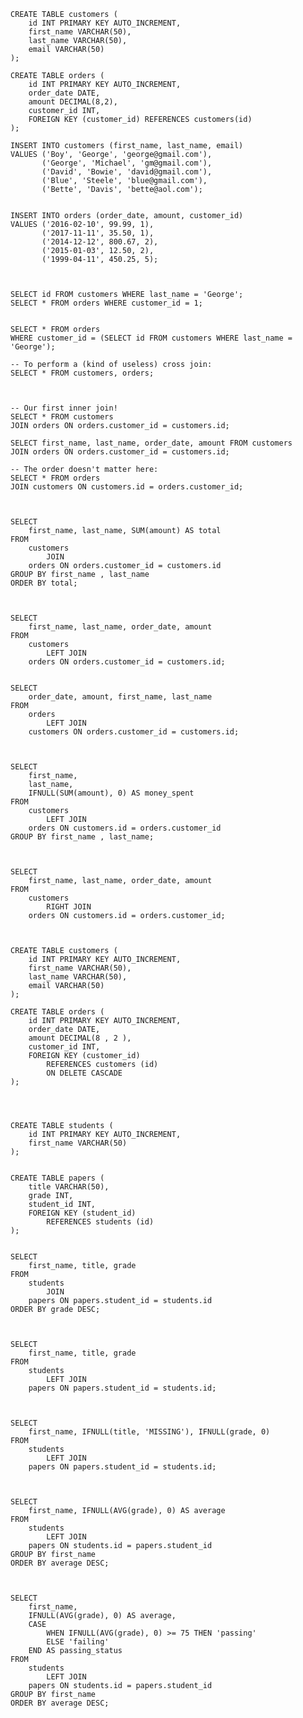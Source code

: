     CREATE TABLE customers (
        id INT PRIMARY KEY AUTO_INCREMENT,
        first_name VARCHAR(50),
        last_name VARCHAR(50),
        email VARCHAR(50)
    );
     
    CREATE TABLE orders (
        id INT PRIMARY KEY AUTO_INCREMENT,
        order_date DATE,
        amount DECIMAL(8,2),
        customer_id INT,
        FOREIGN KEY (customer_id) REFERENCES customers(id)
    );
     
    INSERT INTO customers (first_name, last_name, email) 
    VALUES ('Boy', 'George', 'george@gmail.com'),
           ('George', 'Michael', 'gm@gmail.com'),
           ('David', 'Bowie', 'david@gmail.com'),
           ('Blue', 'Steele', 'blue@gmail.com'),
           ('Bette', 'Davis', 'bette@aol.com');
           
           
    INSERT INTO orders (order_date, amount, customer_id)
    VALUES ('2016-02-10', 99.99, 1),
           ('2017-11-11', 35.50, 1),
           ('2014-12-12', 800.67, 2),
           ('2015-01-03', 12.50, 2),
           ('1999-04-11', 450.25, 5);



    SELECT id FROM customers WHERE last_name = 'George';
    SELECT * FROM orders WHERE customer_id = 1;
     
     
    SELECT * FROM orders 
    WHERE customer_id = (SELECT id FROM customers WHERE last_name = 'George');
     
    -- To perform a (kind of useless) cross join:
    SELECT * FROM customers, orders;



    -- Our first inner join!
    SELECT * FROM customers
    JOIN orders ON orders.customer_id = customers.id;
     
    SELECT first_name, last_name, order_date, amount FROM customers
    JOIN orders ON orders.customer_id = customers.id;
     
    -- The order doesn't matter here:
    SELECT * FROM orders
    JOIN customers ON customers.id = orders.customer_id;



    SELECT 
        first_name, last_name, SUM(amount) AS total
    FROM
        customers
            JOIN
        orders ON orders.customer_id = customers.id
    GROUP BY first_name , last_name
    ORDER BY total;



    SELECT 
        first_name, last_name, order_date, amount
    FROM
        customers
            LEFT JOIN
        orders ON orders.customer_id = customers.id;
     
     
    SELECT 
        order_date, amount, first_name, last_name
    FROM
        orders
            LEFT JOIN
        customers ON orders.customer_id = customers.id;



    SELECT 
        first_name, 
        last_name, 
        IFNULL(SUM(amount), 0) AS money_spent
    FROM
        customers
            LEFT JOIN
        orders ON customers.id = orders.customer_id
    GROUP BY first_name , last_name;



    SELECT 
        first_name, last_name, order_date, amount
    FROM
        customers
            RIGHT JOIN
        orders ON customers.id = orders.customer_id;



    CREATE TABLE customers (
        id INT PRIMARY KEY AUTO_INCREMENT,
        first_name VARCHAR(50),
        last_name VARCHAR(50),
        email VARCHAR(50)
    );
     
    CREATE TABLE orders (
        id INT PRIMARY KEY AUTO_INCREMENT,
        order_date DATE,
        amount DECIMAL(8 , 2 ),
        customer_id INT,
        FOREIGN KEY (customer_id)
            REFERENCES customers (id)
            ON DELETE CASCADE
    );




    CREATE TABLE students (
        id INT PRIMARY KEY AUTO_INCREMENT,
        first_name VARCHAR(50)
    );
     
     
    CREATE TABLE papers (
        title VARCHAR(50),
        grade INT,
        student_id INT,
        FOREIGN KEY (student_id)
            REFERENCES students (id)
    );
     
     
    SELECT 
        first_name, title, grade
    FROM
        students
            JOIN
        papers ON papers.student_id = students.id
    ORDER BY grade DESC;
     
     
     
    SELECT 
        first_name, title, grade
    FROM
        students
            LEFT JOIN
        papers ON papers.student_id = students.id;
     
     
     
    SELECT 
        first_name, IFNULL(title, 'MISSING'), IFNULL(grade, 0)
    FROM
        students
            LEFT JOIN
        papers ON papers.student_id = students.id;
     
     
     
    SELECT 
        first_name, IFNULL(AVG(grade), 0) AS average
    FROM
        students
            LEFT JOIN
        papers ON students.id = papers.student_id
    GROUP BY first_name
    ORDER BY average DESC;
     
     
     
    SELECT 
        first_name,
        IFNULL(AVG(grade), 0) AS average,
        CASE
            WHEN IFNULL(AVG(grade), 0) >= 75 THEN 'passing'
            ELSE 'failing'
        END AS passing_status
    FROM
        students
            LEFT JOIN
        papers ON students.id = papers.student_id
    GROUP BY first_name
    ORDER BY average DESC;

